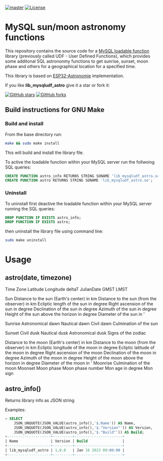 [![master](https://img.shields.io/badge/master-v1.0.0-blue.svg)](https://github.com/curzon01/lib_mysqludf_astro/tree/master)
[![License](https://img.shields.io/github/license/curzon01/lib_mysqludf_astro.svg)](LICENSE)

# MySQL sun/moon astronomy functions

This repository contains the source code for a [MySQL loadable function](https://dev.mysql.com/doc/extending-mysql/8.0/en/adding-loadable-function.html) library (previously called UDF - User Defined Functions), which provides some additonal SQL astrononmy functions to get sunrise, sunset, moon phase and others for a geographical location for a specified time.

This library is based on [ESP32-Astronomie](https://github.com/schreibfaul1/ESP32-Astronomie) implementation.

If you like **lib_mysqludf_astro** give it a star or fork it:

[![GitHub stars](https://img.shields.io/github/stars/curzon01/lib_mysqludf_astro.svg?style=social&label=Star)](https://github.com/curzon01/lib_mysqludf_astro/stargazers)
[![GitHub forks](https://img.shields.io/github/forks/curzon01/lib_mysqludf_astro.svg?style=social&label=Fork)](https://github.com/curzon01/lib_mysqludf_astro/network)

## Build instructions for GNU Make

### Build and install

From the base directory run:

```bash
make && sudo make install
```

This will build and install the library file. 

To active the loadable function within your MySQL server run the follwoing SQL queries:

```SQL
CREATE FUNCTION astro_info RETURNS STRING SONAME 'lib_mysqludf_astro.so';
CREATE FUNCTION astro RETURNS STRING SONAME 'lib_mysqludf_astro.so';
```

### Uninstall

To uninstall first deactive the loadable function within your MySQL server running the SQL queries:

```SQL
DROP FUNCTION IF EXISTS astro_info;
DROP FUNCTION IF EXISTS astro;
```

then uninstall the library file using command line:

```bash
sudo make uninstall
```

# Usage

## astro(date, timezone)

Time
Zone
Latitude
Longitude
deltaT
JulianDate
GMST
LMST

Sun
Distance to the sun (Earth's center) in km
Distance to the sun (from the observer) in km
Ecliptic length of the sun in degree
Right ascension of the sun in degree
Declination of the sun in degree
Azimuth of the sun in degree
Height of the sun above the horizon in degree
Diameter of the sun in '

Sunrise
Astronomical dawn
Nautical dawn
Civil dawn
Culmination of the sun

Sunset
Civil dusk
Nautical dusk
Astronomical dusk
Signs of the zodiac

Distance to the moon (Earth's center) in km
Distance to the moon (from the observer) in km
Ecliptic longitude of the moon in degree
Ecliptic latitude of the moon in degree
Right ascension of the moon
Declination of the moon in degree
Azimuth of the moon in degree
Height of the moon above the horizon in degree
Diameter of the moon in '
Moonrise
Culmination of the moon
Moonset
Moon phase
Moon phase number
Mon age in degree
Mon sign


## astro_info()

Returns library info as JSON string

Examples:

```sql
> SELECT 
    JSON_UNQUOTE(JSON_VALUE(astro_info(),'$.Name')) AS Name,
    JSON_UNQUOTE(JSON_VALUE(astro_info(),'$."Version"')) AS Version,
    JSON_UNQUOTE(JSON_VALUE(astro_info(),'$."Build"')) AS Build;
+--------------------+---------+----------------------+
| Name               | Version | Build                |
+--------------------+---------+----------------------+
| lib_mysqludf_astro | 1.0.0   | Jan 16 2023 09:00:00 |
+--------------------+---------+----------------------+
